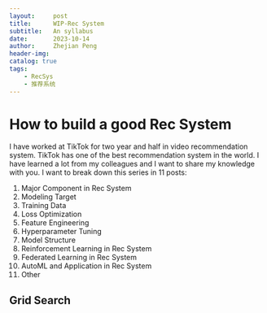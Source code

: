 ```yaml
---
layout:     post
title:      WIP-Rec System
subtitle:   An syllabus 
date:       2023-10-14
author:     Zhejian Peng
header-img: 
catalog: true
tags:
    - RecSys
    - 推荐系统
---
```


<script src='https://cdnjs.cloudflare.com/ajax/libs/mathjax/2.7.5/MathJax.js?config=TeX-MML-AM_CHTML' async></script>

# How to build a good Rec System
I have worked at TikTok for two year and half in video recommendation system. TikTok has one of the best recommendation system in the world. I have learned a lot from my colleagues and I want to share my knowledge with you. I want to break down this series in 11 posts:
1. Major Component in Rec System
2. Modeling Target
3. Training Data
4. Loss Optimization
5. Feature Engineering
6. Hyperparameter Tuning
7. Model Structure
8. Reinforcement Learning in Rec System
9. Federated Learning in Rec System
10. AutoML and Application in Rec System
11. Other


## Grid Search

